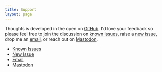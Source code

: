 ```yaml
---
title: Support
layout: page
---
```


Thoughts is developed in the open on [GitHub](https://github.com/inseven/thoughts). I'd love your feedback so please feel free to join the discussion on [known issues](https://github.com/inseven/thoughts/issues), raise a [new issue](https://github.com/inseven/thoughts/issues/new), drop me an [email](mailto:support@jbmorley.co.uk?subject=Thoughts%20Support), or reach out on [Mastodon](https://mastodon.me.uk/web/@jbmorley).

- [Known Issues](https://github.com/inseven/thoughts/issues)
- [New Issue](https://github.com/inseven/thoughts/issues/new)
- [Email](mailto:support@jbmorley.co.uk?subject=Thoughts%20Support)
- [Mastodon](https://mastodon.me.uk/web/@jbmorley)

